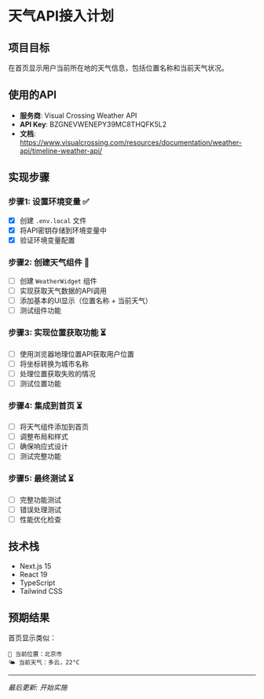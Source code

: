 # 天气API接入计划

## 项目目标
在首页显示用户当前所在地的天气信息，包括位置名称和当前天气状况。

## 使用的API
- **服务商**: Visual Crossing Weather API
- **API Key**: BZGNEVWENEPY39MC8THQFK5L2
- **文档**: https://www.visualcrossing.com/resources/documentation/weather-api/timeline-weather-api/

## 实现步骤

### 步骤1: 设置环境变量 ✅
- [x] 创建 `.env.local` 文件
- [x] 将API密钥存储到环境变量中
- [x] 验证环境变量配置

### 步骤2: 创建天气组件 🔄
- [ ] 创建 `WeatherWidget` 组件
- [ ] 实现获取天气数据的API调用
- [ ] 添加基本的UI显示（位置名称 + 当前天气）
- [ ] 测试组件功能

### 步骤3: 实现位置获取功能 ⏳
- [ ] 使用浏览器地理位置API获取用户位置
- [ ] 将坐标转换为城市名称
- [ ] 处理位置获取失败的情况
- [ ] 测试位置功能

### 步骤4: 集成到首页 ⏳
- [ ] 将天气组件添加到首页
- [ ] 调整布局和样式
- [ ] 确保响应式设计
- [ ] 测试完整功能

### 步骤5: 最终测试 ⏳
- [ ] 完整功能测试
- [ ] 错误处理测试
- [ ] 性能优化检查

## 技术栈
- Next.js 15
- React 19
- TypeScript
- Tailwind CSS

## 预期结果
首页显示类似：
```
📍 当前位置：北京市
🌤️ 当前天气：多云，22°C
```

---
*最后更新: 开始实施*

